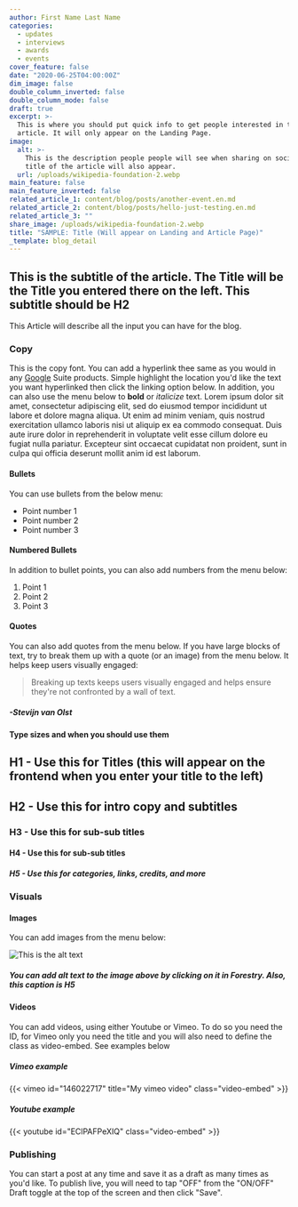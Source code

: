 ```yaml
---
author: First Name Last Name
categories:
  - updates
  - interviews
  - awards
  - events
cover_feature: false
date: "2020-06-25T04:00:00Z"
dim_image: false
double_column_inverted: false
double_column_mode: false
draft: true
excerpt: >-
  This is where you should put quick info to get people interested in the
  article. It will only appear on the Landing Page.
image:
  alt: >-
    This is the description people people will see when sharing on social. The
    title of the article will also appear.
  url: /uploads/wikipedia-foundation-2.webp
main_feature: false
main_feature_inverted: false
related_article_1: content/blog/posts/another-event.en.md
related_article_2: content/blog/posts/hello-just-testing.en.md
related_article_3: ""
share_image: /uploads/wikipedia-foundation-2.webp
title: "SAMPLE: Title (Will appear on Landing and Article Page)"
_template: blog_detail
---
```


## This is the subtitle of the article. The Title will be the Title you entered there on the left. This subtitle should be H2

This Article will describe all the input you can have for the blog.

### Copy

This is the copy font. You can add a hyperlink thee same as you would in any [Google](google.com "Google Title") Suite products. Simple highlight the location you'd like the text you want hyperlinked then click the linking option below. In addition, you can also use the menu below to **bold** or _italicize_ text. Lorem ipsum dolor sit amet, consectetur adipiscing elit, sed do eiusmod tempor incididunt ut labore et dolore magna aliqua. Ut enim ad minim veniam, quis nostrud exercitation ullamco laboris nisi ut aliquip ex ea commodo consequat. Duis aute irure dolor in reprehenderit in voluptate velit esse cillum dolore eu fugiat nulla pariatur. Excepteur sint occaecat cupidatat non proident, sunt in culpa qui officia deserunt mollit anim id est laborum.

#### Bullets

You can use bullets from the below menu:

- Point number 1
- Point number 2
- Point number 3

#### Numbered Bullets

In addition to bullet points, you can also add numbers from the menu below:

1. Point 1
2. Point 2
3. Point 3

#### Quotes

You can also add quotes from the menu below. If you have large blocks of text, try to break them up with a quote (or an image) from the menu below. It helps keep users visually engaged:

> Breaking up texts keeps users visually engaged and helps ensure they're not confronted by a wall of text.

##### -Stevijn van Olst

#### Type sizes and when you should use them

## H1 - Use this for Titles (this will appear on the frontend when you enter your title to the left)

## H2 - Use this for intro copy and subtitles

### H3 - Use this for sub-sub titles

#### H4 - Use this for sub-sub titles

##### H5 - Use this for categories, links, credits, and more

### Visuals

#### Images

You can add images from the menu below:

![This is the alt text](/uploads/wikipedia-foundation-1.webp "Alt Text")

##### You can add alt text to the image above by clicking on it in Forestry. Also, this caption is H5

#### Videos

You can add videos, using either Youtube or Vimeo. To do so you need the ID, for Vimeo only you need the title and you will also need to define the class as video-embed. See examples below

##### Vimeo example

{{< vimeo id="146022717" title="My vimeo video" class="video-embed" >}}

##### Youtube example

{{< youtube id="EClPAFPeXIQ" class="video-embed" >}}

### Publishing

You can start a post at any time and save it as a draft as many times as you'd like. To publish live, you will need to tap "OFF" from the "ON/OFF" Draft toggle at the top of the screen and then click "Save".
